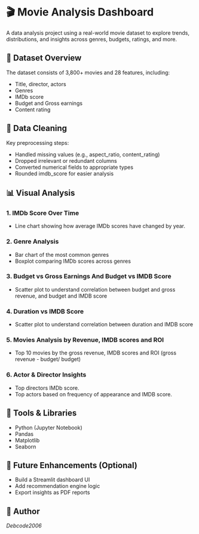 # 🎬 Movie Analysis Dashboard

A data analysis project using a real-world movie dataset to explore trends, distributions, and insights across genres, budgets, ratings, and more.

## 📁 Dataset Overview

The dataset consists of 3,800+ movies and 28 features, including:
- Title, director, actors
- Genres
- IMDb score
- Budget and Gross earnings
- Content rating

## 🧹 Data Cleaning

Key preprocessing steps:
- Handled missing values (e.g., aspect_ratio, content_rating)
- Dropped irrelevant or redundant columns
- Converted numerical fields to appropriate types
- Rounded imdb_score for easier analysis

## 📊 Visual Analysis

### 1. IMDb Score Over Time
- Line chart showing how average IMDb scores have changed by year.

### 2. Genre Analysis
- Bar chart of the most common genres
- Boxplot comparing IMDb scores across genres

### 3. Budget vs Gross Earnings And Budget vs IMDB Score
- Scatter plot to understand correlation between budget and gross revenue, and budget and IMDB score

### 4. Duration vs IMDB Score
- Scatter plot to understand correlation between duration and IMDB score

### 5. Movies Analysis by Revenue, IMDB scores and ROI
- Top 10 movies by the gross revenue, IMDB scores and ROI (gross revenue - budget/ budget)

### 6. Actor & Director Insights
- Top directors IMDb score.
- Top actors based on frequency of appearance and IMDB score.

## 📌 Tools & Libraries

- Python (Jupyter Notebook)
- Pandas
- Matplotlib
- Seaborn

## 🚀 Future Enhancements (Optional)
- Build a Streamlit dashboard UI
- Add recommendation engine logic
- Export insights as PDF reports

## 📝 Author

*Debcode2006*
